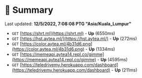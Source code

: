 # 📖 Summary
Last updated: **12/5/2022, 7:08:08 PTG "Asia/Kuala_Lumpur"**

- `GET` [https://shrt.ml](https://shrt.ml) - **Up** (6550ms)
- `GET` [https://hst.aytea.ml/](https://hst.aytea.ml/) - **Up** (272ms)
- `GET` [https://color.aytea.ml/4b31d6.png](https://color.aytea.ml/4b31d6.png) - **Up** (1334ms)
- `GET` [https://memeapi.aytea14.repl.co/gimme](https://memeapi.aytea14.repl.co/gimme) - **Up** (4595ms)
- `GET` [https://teledrivemy.herokuapp.com/dashboard](https://teledrivemy.herokuapp.com/dashboard) - **Up** (211ms)
